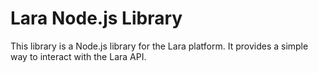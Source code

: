 # Lara Node.js Library

This library is a Node.js library for the Lara platform. It provides a simple way to interact with the Lara API.